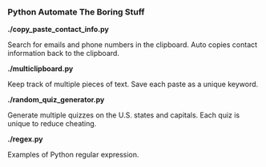 ### Python Automate The Boring Stuff

**./copy_paste_contact_info.py**

Search for emails and phone numbers in the clipboard. Auto copies contact information back to the clipboard.

**./multiclipboard.py**

Keep track of multiple pieces of text. Save each paste as a unique keyword.

**./random_quiz_generator.py**

Generate multiple quizzes on the U.S. states and capitals. Each quiz is unique to reduce cheating.

**./regex.py**

Examples of Python regular expression.